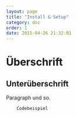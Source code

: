 ```yaml
---
layout: page
title: "Install & Setup"
category: doc
order: 1
date: 2015-04-26 21:32:01
---
```


# Überschrift

## Unterüberschrift

Paragraph und so.

        Codebeispiel